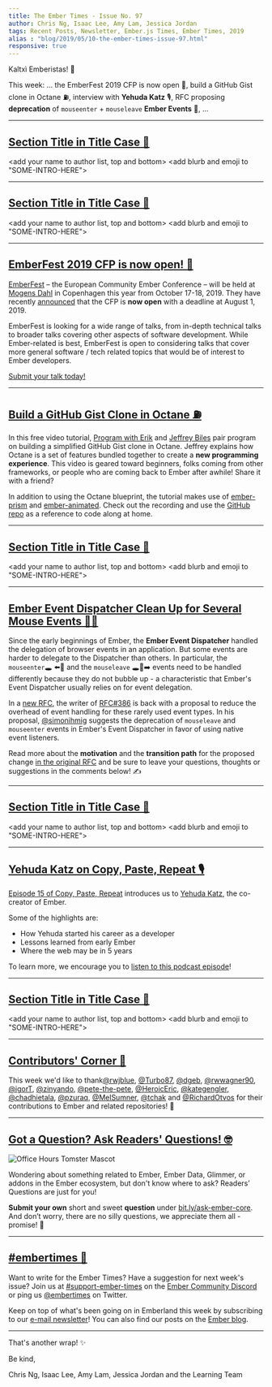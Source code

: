 ```yaml
---
title: The Ember Times - Issue No. 97
author: Chris Ng, Isaac Lee, Amy Lam, Jessica Jordan
tags: Recent Posts, Newsletter, Ember.js Times, Ember Times, 2019
alias : "blog/2019/05/10-the-ember-times-issue-97.html"
responsive: true
---
```


Kaltxì Emberistas! 🐹

This week:
...
the EmberFest 2019 CFP is now open 📝,
build a GitHub Gist clone in Octane ⛽️,
interview with **Yehuda Katz** 🎙️,
RFC proposing **deprecation** of `mouseenter` + `mouseleave` **Ember Events** 🐁,
...

---

## [Section Title in Title Case 🐹](#section-url)
<change section title emoji>
<consider adding some bold to your paragraph>

<add your name to author list, top and bottom>
<add blurb and emoji to "SOME-INTRO-HERE">

---

## [Section Title in Title Case 🐹](#section-url)
<change section title emoji>
<consider adding some bold to your paragraph>

<add your name to author list, top and bottom>
<add blurb and emoji to "SOME-INTRO-HERE">

---

## [EmberFest 2019 CFP is now open! 📝](https://cfp.emberfest.eu)

[EmberFest](https://emberfest.eu/) – the European Community Ember Conference – will be held at [Mogens Dahl](https://mogensdahl.dk) in Copenhagen this year from October 17-18, 2019. They have recently [announced](https://twitter.com/EmberFest/status/1125441719921717251) that the CFP is **now open** with a deadline at August 1, 2019.

EmberFest is looking for a wide range of talks, from in-depth technical talks to broader talks covering other aspects of software development. While Ember-related is best, EmberFest is open to considering talks that cover more general software / tech related topics that would be of interest to Ember developers.

[Submit your talk today!](https://cfp.emberfest.eu/events/emberfest-2019)

---

## [Build a GitHub Gist Clone in Octane ⛽️](https://www.youtube.com/watch?v=_JfNuppX1n8)

In this free video tutorial, [Program with Erik](https://www.youtube.com/channel/UCshZ3rdoCLjDYuTR_RBubzw) and [Jeffrey Biles](https://courses.happyprogrammer.net/) pair program on building a simplified GitHub Gist clone in Octane. Jeffrey explains how Octane is a set of features bundled together to create a **new programming experience**. This video is geared toward beginners, folks coming from other frameworks, or people who are coming back to Ember after awhile! Share it with a friend?

In addition to using the Octane blueprint, the tutorial makes use of [ember-prism](https://github.com/shipshapecode/ember-prism) and [ember-animated](https://github.com/ember-animation/ember-animated). Check out the recording and use the [GitHub repo](https://github.com/ErikCH/octane-example) as a reference to code along at home.

---

## [Section Title in Title Case 🐹](#section-url)
<change section title emoji>
<consider adding some bold to your paragraph>

<add your name to author list, top and bottom>
<add blurb and emoji to "SOME-INTRO-HERE">

---

## [Ember Event Dispatcher Clean Up for Several Mouse Events 🐁💥](https://github.com/emberjs/rfcs/pull/486)

Since the early beginnings of Ember, the **Ember Event Dispatcher** handled the delegation of browser events in an application.
But some events are harder to delegate to the Dispatcher than others. In particular, the `mouseenter`🕳 ⬅️🐁 and the `mouseleave` 🕳🐁➡️ events need to be handled differently because they do not bubble up - a characteristic that Ember's Event Dispatcher usually relies on for event delegation.

In a [new RFC](https://github.com/simonihmig/rfcs/blob/deprecate-mouseenter/text/0486-deprecate-mouseenter.md), the writer of [RFC#386](https://emberjs.github.io/rfcs/0386-remove-jquery.html) is back with a proposal to reduce the overhead of event handling for these rarely used event types.
In his proposal, [@simonihmig](https://github.com/simonihmig) suggests the deprecation of `mouseleave` and `mouseenter` events in Ember's Event Dispatcher in favor of using native event listeners.

Read more about the **motivation** and the **transition path** for the proposed change [in the original RFC](https://github.com/emberjs/rfcs/pull/486) and be sure to leave your questions, thoughts or suggestions in the comments below! ✍️

---

## [Section Title in Title Case 🐹](#section-url)
<change section title emoji>
<consider adding some bold to your paragraph>

<add your name to author list, top and bottom>
<add blurb and emoji to "SOME-INTRO-HERE">

---

## [Yehuda Katz on Copy, Paste, Repeat 🎙️](https://copypasterepeat.simplecast.fm/4460c8fc)

[Episode 15 of Copy, Paste, Repeat](https://copypasterepeat.simplecast.fm/4460c8fc) introduces us to [Yehuda Katz](https://github.com/wycats), the co-creator of Ember.

Some of the highlights are:

- How Yehuda started his career as a developer
- Lessons learned from early Ember
- Where the web may be in 5 years

To learn more, we encourage you to [listen to this podcast episode](https://copypasterepeat.simplecast.fm/4460c8fc)!

---

## [Section Title in Title Case 🐹](#section-url)
<change section title emoji>
<consider adding some bold to your paragraph>

<add your name to author list, top and bottom>
<add blurb and emoji to "SOME-INTRO-HERE">

---

## [Contributors' Corner 👏](https://guides.emberjs.com/release/contributing/repositories/)

<p>This week we'd like to thank<a href="https://github.com/rwjblue" target="gh-user">@rwjblue</a>, <a href="https://github.com/Turbo87" target="gh-user">@Turbo87</a>, <a href="https://github.com/dgeb" target="gh-user">@dgeb</a>, <a href="https://github.com/rwwagner90" target="gh-user">@rwwagner90</a>, <a href="https://github.com/igorT" target="gh-user">@igorT</a>, <a href="https://github.com/zinyando" target="gh-user">@zinyando</a>, <a href="https://github.com/pete-the-pete" target="gh-user">@pete-the-pete</a>, <a href="https://github.com/HeroicEric" target="gh-user">@HeroicEric</a>, <a href="https://github.com/kategengler" target="gh-user">@kategengler</a>, <a href="https://github.com/chadhietala" target="gh-user">@chadhietala</a>, <a href="https://github.com/pzuraq" target="gh-user">@pzuraq</a>, <a href="https://github.com/MelSumner" target="gh-user">@MelSumner</a>, <a href="https://github.com/tchak" target="gh-user">@tchak</a> and <a href="https://github.com/RichardOtvos" target="gh-user">@RichardOtvos</a> for their contributions to Ember and related repositories! 💖</p>

---

## [Got a Question? Ask Readers' Questions! 🤓](https://docs.google.com/forms/d/e/1FAIpQLScqu7Lw_9cIkRtAiXKitgkAo4xX_pV1pdCfMJgIr6Py1V-9Og/viewform)

<div class="blog-row">
  <img class="float-right small transparent padded" alt="Office Hours Tomster Mascot" title="Readers' Questions" src="/images/tomsters/officehours.png" />

  <p>Wondering about something related to Ember, Ember Data, Glimmer, or addons in the Ember ecosystem, but don't know where to ask? Readers’ Questions are just for you!</p>

<p><strong>Submit your own</strong> short and sweet <strong>question</strong> under <a href="https://bit.ly/ask-ember-core" target="rq">bit.ly/ask-ember-core</a>. And don’t worry, there are no silly questions, we appreciate them all - promise! 🤞</p>

</div>

---

## [#embertimes 📰](https://blog.emberjs.com/tags/newsletter.html)

Want to write for the Ember Times? Have a suggestion for next week's issue? Join us at [#support-ember-times](https://discordapp.com/channels/480462759797063690/485450546887786506) on the [Ember Community Discord](https://discordapp.com/invite/zT3asNS) or ping us [@embertimes](https://twitter.com/embertimes) on Twitter.

Keep on top of what's been going on in Emberland this week by subscribing to our [e-mail newsletter](https://the-emberjs-times.ongoodbits.com/)! You can also find our posts on the [Ember blog](https://emberjs.com/blog/tags/newsletter.html).

---

That's another wrap! ✨

Be kind,

Chris Ng, Isaac Lee, Amy Lam, Jessica Jordan and the Learning Team
